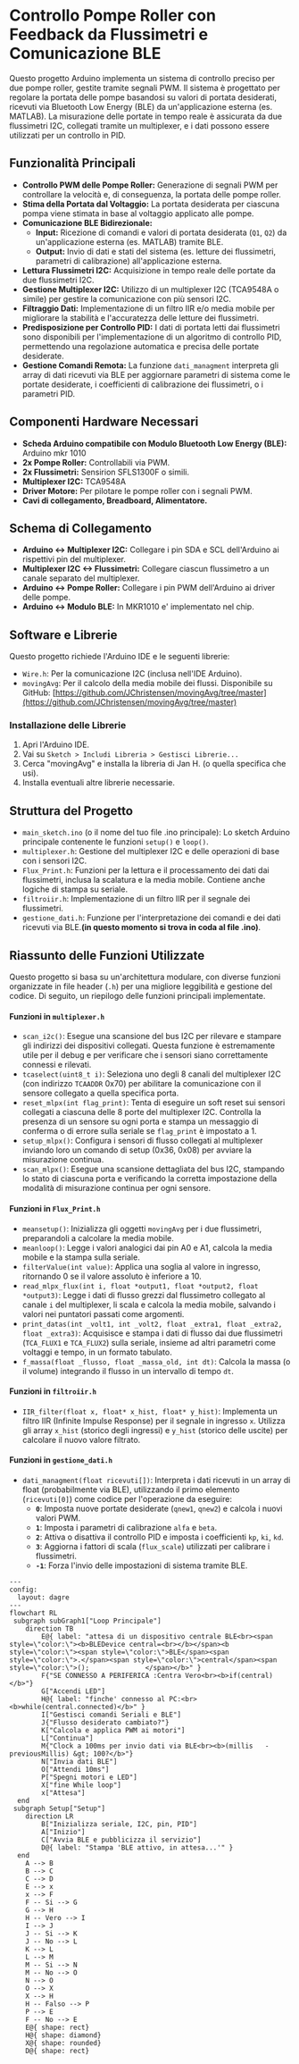 # Controllo Pompe Roller con Feedback da Flussimetri e Comunicazione BLE

Questo progetto Arduino implementa un sistema di controllo preciso per due pompe roller, gestite tramite segnali PWM. Il sistema è progettato per regolare la portata delle pompe basandosi su valori di portata desiderati, ricevuti via Bluetooth Low Energy (BLE) da un'applicazione esterna (es. MATLAB). La misurazione delle portate in tempo reale è assicurata da due flussimetri I2C, collegati tramite un multiplexer, e i dati possono essere utilizzati per un controllo in PID.

## Funzionalità Principali

* **Controllo PWM delle Pompe Roller:** Generazione di segnali PWM per controllare la velocità e, di conseguenza, la portata delle pompe roller.
* **Stima della Portata dal Voltaggio:** La portata desiderata per ciascuna pompa viene stimata in base al voltaggio applicato alle pompe.
* **Comunicazione BLE Bidirezionale:**
    * **Input:** Ricezione di comandi e valori di portata desiderata (`Q1`, `Q2`) da un'applicazione esterna (es. MATLAB) tramite BLE.
    * **Output:** Invio di dati e stati del sistema (es. letture dei flussimetri, parametri di calibrazione) all'applicazione esterna.
* **Lettura Flussimetri I2C:** Acquisizione in tempo reale delle portate da due flussimetri I2C.
* **Gestione Multiplexer I2C:** Utilizzo di un multiplexer I2C (TCA9548A o simile) per gestire la comunicazione con più sensori I2C.
* **Filtraggio Dati:** Implementazione di un filtro IIR e/o media mobile per migliorare la stabilità e l'accuratezza delle letture dei flussimetri.
* **Predisposizione per Controllo PID:** I dati di portata letti dai flussimetri sono disponibili per l'implementazione di un algoritmo di controllo PID, permettendo una regolazione automatica e precisa delle portate desiderate.
* **Gestione Comandi Remota:** La funzione `dati_managment` interpreta gli array di dati ricevuti via BLE per aggiornare parametri di sistema come le portate desiderate, i coefficienti di calibrazione dei flussimetri, o i parametri PID.

## Componenti Hardware Necessari

* **Scheda Arduino compatibile con Modulo Bluetooth Low Energy (BLE):** Arduino mkr 1010
* **2x Pompe Roller:** Controllabili via PWM.
* **2x Flussimetri:**  Sensirion SFLS1300F o simili.
* **Multiplexer I2C:** TCA9548A
* **Driver Motore:** Per pilotare le pompe roller con i segnali PWM.
* **Cavi di collegamento, Breadboard, Alimentatore.**
  
## Schema di Collegamento

* **Arduino <-> Multiplexer I2C:** Collegare i pin SDA e SCL dell'Arduino ai rispettivi pin del multiplexer.
* **Multiplexer I2C <-> Flussimetri:** Collegare ciascun flussimetro a un canale separato del multiplexer.
* **Arduino <-> Pompe Roller:** Collegare i pin PWM dell'Arduino ai driver delle pompe.
* **Arduino <-> Modulo BLE:** In MKR1010 e' implementato nel chip.  
## Software e Librerie

Questo progetto richiede l'Arduino IDE e le seguenti librerie:

* `Wire.h`: Per la comunicazione I2C (inclusa nell'IDE Arduino).
* `movingAvg`: Per il calcolo della media mobile dei flussi. Disponibile su GitHub: [https://github.com/JChristensen/movingAvg/tree/master](https://github.com/JChristensen/movingAvg/tree/master)

### Installazione delle Librerie

1.  Apri l'Arduino IDE.
2.  Vai su `Sketch > Includi Libreria > Gestisci Librerie...`
3.  Cerca "movingAvg" e installa la libreria di Jan H. (o quella specifica che usi).
4.  Installa eventuali altre librerie necessarie.

## Struttura del Progetto

* `main_sketch.ino` (o il nome del tuo file .ino principale): Lo sketch Arduino principale contenente le funzioni `setup()` e `loop()`.
* `multiplexer.h`: Gestione del multiplexer I2C e delle operazioni di base con i sensori I2C.
* `Flux_Print.h`: Funzioni per la lettura e il processamento dei dati dai flussimetri, inclusa la scalatura e la media mobile. Contiene anche logiche di stampa su seriale.
* `filtroiir.h`: Implementazione di un filtro IIR per il segnale dei flussimetri.
* `gestione_dati.h`: Funzione per l'interpretazione dei comandi e dei dati ricevuti via BLE.**(in questo momento si trova in coda al file .ino)**.

## Riassunto delle Funzioni Utilizzate

Questo progetto si basa su un'architettura modulare, con diverse funzioni organizzate in file header (`.h`) per una migliore leggibilità e gestione del codice. Di seguito, un riepilogo delle funzioni principali implementate.

#### Funzioni in `multiplexer.h`

* `scan_i2c()`: Esegue una scansione del bus I2C per rilevare e stampare gli indirizzi dei dispositivi collegati. Questa funzione è estremamente utile per il debug e per verificare che i sensori siano correttamente connessi e rilevati.
* `tcaselect(uint8_t i)`: Seleziona uno degli 8 canali del multiplexer I2C (con indirizzo `TCAADDR` 0x70) per abilitare la comunicazione con il sensore collegato a quella specifica porta.
* `reset_mlpx(int flag_print)`: Tenta di eseguire un soft reset sui sensori collegati a ciascuna delle 8 porte del multiplexer I2C. Controlla la presenza di un sensore su ogni porta e stampa un messaggio di conferma o di errore sulla seriale se `flag_print` è impostato a 1.
* `setup_mlpx()`: Configura i sensori di flusso collegati al multiplexer inviando loro un comando di setup (0x36, 0x08) per avviare la misurazione continua.
* `scan_mlpx()`: Esegue una scansione dettagliata del bus I2C, stampando lo stato di ciascuna porta e verificando la corretta impostazione della modalità di misurazione continua per ogni sensore.

#### Funzioni in `Flux_Print.h`

* `meansetup()`: Inizializza gli oggetti `movingAvg` per i due flussimetri, preparandoli a calcolare la media mobile.
* `meanloop()`: Legge i valori analogici dai pin A0 e A1, calcola la media mobile e la stampa sulla seriale.
* `filterValue(int value)`: Applica una soglia al valore in ingresso, ritornando 0 se il valore assoluto è inferiore a 10.
* `read_mlpx_flux(int i, float *output1, float *output2, float *output3)`: Legge i dati di flusso grezzi dal flussimetro collegato al canale `i` del multiplexer, li scala e calcola la media mobile, salvando i valori nei puntatori passati come argomenti.
* `print_datas(int _volt1, int _volt2, float _extra1, float _extra2, float _extra3)`: Acquisisce e stampa i dati di flusso dai due flussimetri (`TCA_FLUX1` e `TCA_FLUX2`) sulla seriale, insieme ad altri parametri come voltaggi e tempo, in un formato tabulato.
* `f_massa(float _flusso, float _massa_old, int dt)`: Calcola la massa (o il volume) integrando il flusso in un intervallo di tempo `dt`.

#### Funzioni in `filtroiir.h`

* `IIR_filter(float x, float* x_hist, float* y_hist)`: Implementa un filtro IIR (Infinite Impulse Response) per il segnale in ingresso `x`. Utilizza gli array `x_hist` (storico degli ingressi) e `y_hist` (storico delle uscite) per calcolare il nuovo valore filtrato.

#### Funzioni in `gestione_dati.h`

* `dati_managment(float ricevuti[])`: Interpreta i dati ricevuti in un array di float (probabilmente via BLE), utilizzando il primo elemento (`ricevuti[0]`) come codice per l'operazione da eseguire:
    * **`0`**: Imposta nuove portate desiderate (`qnew1`, `qnew2`) e calcola i nuovi valori PWM.
    * **`1`**: Imposta i parametri di calibrazione `alfa` e `beta`.
    * **`2`**: Attiva o disattiva il controllo PID e imposta i coefficienti `kp`, `ki`, `kd`.
    * **`3`**: Aggiorna i fattori di scala (`flux_scale`) utilizzati per calibrare i flussimetri.
    * **`-1`**: Forza l'invio delle impostazioni di sistema tramite BLE.


```mermaid
---
config:
  layout: dagre
---
flowchart RL
 subgraph subGraph1["Loop Principale"]
    direction TB
        E@{ label: "attesa di un dispositivo centrale BLE<br><span style=\"color:\"><b>BLEDevice central=<br></b></span><b style=\"color:\"><span style=\"color:\">BLE</span><span style=\"color:\">.</span><span style=\"color:\">central</span><span style=\"color:\">();              </span></b>" }
        F{"SE CONNESSO A PERIFERICA :Centra Vero<br><b>if(central)</b>"}
        G["Accendi LED"]
        H@{ label: "finche' connesso al PC:<br><b>while(central.connected)</b>" }
        I["Gestisci comandi Seriali e BLE"]
        J{"Flusso desiderato cambiato?"}
        K["Calcola e applica PWM ai motori"]
        L["Continua"]
        M{"Clock a 100ms per invio dati via BLE<br><b>(millis   - previousMillis) &gt; 100?</b>"}
        N["Invia dati BLE"]
        O["Attendi 10ms"]
        P["Spegni motori e LED"]
        X["fine While loop"]
        x["Attesa"]
  end
 subgraph Setup["Setup"]
    direction LR
        B["Inizializza seriale, I2C, pin, PID"]
        A["Inizio"]
        C["Avvia BLE e pubblicizza il servizio"]
        D@{ label: "Stampa 'BLE attivo, in attesa...'" }
  end
    A --> B
    B --> C
    C --> D
    E --> x
    x --> F
    F -- Si --> G
    G --> H
    H -- Vero --> I
    I --> J
    J -- Si --> K
    J -- No --> L
    K --> L
    L --> M
    M -- Si --> N
    M -- No --> O
    N --> O
    O --> X
    X --> H
    H -- Falso --> P
    P --> E
    F -- No --> E
    E@{ shape: rect}
    H@{ shape: diamond}
    X@{ shape: rounded}
    D@{ shape: rect}

```

